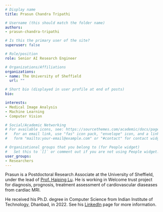 ```yaml
---
# Display name
title: Prasun Chandra Tripathi

# Username (this should match the folder name)
authors:
- prasun-chandra-tripathi

# Is this the primary user of the site?
superuser: false

# Role/position
role: Senior AI Research Engineer

# Organizations/Affiliations
organizations:
- name: The University of Sheffield
  url: ""

# Short bio (displayed in user profile at end of posts)
bio: 

interests:
- Medical Image Analysis
- Machine Learning
- Computer Vision

# Social/Academic Networking
# For available icons, see: https://sourcethemes.com/academic/docs/page-builder/#icons
#   For an email link, use "fas" icon pack, "envelope" icon, and a link in the
#   form "mailto:your-email@example.com" or "#contact" for contact widget.

# Organizational groups that you belong to (for People widget)
#   Set this to `[]` or comment out if you are not using People widget.
user_groups:
- Researchers
---
```


Prasun is a Postdoctoral Research Associate at the University of Sheffield, under the lead of [Prof. Haiping Lu](https://haipinglu.github.io). He is working in Welcome trust project for diagnosis, prognosis, treatment assessment of cardiovascular diaseases from cardiac MRI. 

He received his Ph.D. degree in Computer Science from Indian Institute of Technology, Dhanbad, in 2022. See his [LinkedIn](https://www.linkedin.com/in/prasun-tripathi-a20a932a/) page for more information.
